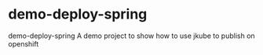 # demo-deploy-spring
demo-deploy-spring
A demo project to show how to use jkube to publish on openshift
